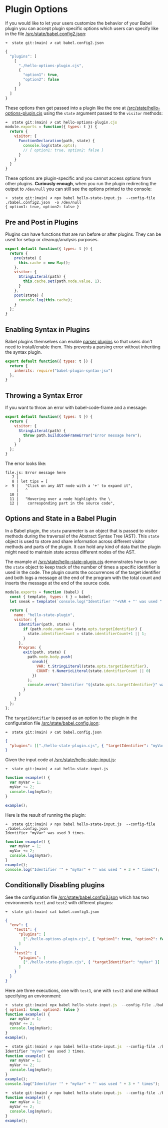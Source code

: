 # Plugin Options

If you would like to let your users customize the behavior of your Babel plugin
you can accept plugin specific options which users can specify like in the file [/src/state/babel.config2.json](/src/state/babel.config2.json):

`➜  state git:(main) ✗ cat babel.config2.json`
```js
{
  "plugins": [
    [
      "./hello-options-plugin.cjs",
      {
        "option1": true,
        "option2": false
      }
    ]
  ]
}
```

These options then get passed into a plugin like  the one at [/src/state/hello-options-plugin.cjs](/src/state/hello-options-plugin.cjs) 
using the `state` argument passed to the `visitor` methods:

```js
➜  state git:(main) ✗ cat hello-options-plugin.cjs 
module.exports = function({ types: t }) {
  return {
    visitor: {
      FunctionDeclaration(path, state) {
        console.log(state.opts);
        // { option1: true, option2: false }
      }
    }
  }
}
```

These options are plugin-specific and you cannot access options from other
plugins. **Curiously enough**, when you run the plugin redirecting the output to `/dev/null`
you can still see the options printed to the console:

```
➜  state git:(main) ✗ npx babel hello-state-input.js  --config-file ./babel.config2.json  -o /dev/null
{ option1: true, option2: false }
```

## Pre and Post in Plugins

Plugins can have functions that are run before or after plugins.
They can be used for setup or cleanup/analysis purposes.

```js
export default function({ types: t }) {
  return {
    pre(state) {
      this.cache = new Map();
    },
    visitor: {
      StringLiteral(path) {
        this.cache.set(path.node.value, 1);
      }
    },
    post(state) {
      console.log(this.cache);
    }
  };
}
```

## <a id="toc-enabling-syntax-in-plugins"></a> Enabling Syntax in Plugins

Babel plugins themselves can enable [parser plugins](https://babeljs.io/docs/en/babel-parser#plugins) so that users don't need to
install/enable them. This prevents a parsing error without inheriting the syntax plugin.

```js
export default function({ types: t }) {
  return {
    inherits: require("babel-plugin-syntax-jsx")
  };
}
```

## <a id="toc-throwing-a-syntax-error"></a> Throwing a Syntax Error

If you want to throw an error with babel-code-frame and a message:

```js
export default function({ types: t }) {
  return {
    visitor: {
      StringLiteral(path) {
        throw path.buildCodeFrameError("Error message here");
      }
    }
  };
}
```

The error looks like:

```
file.js: Error message here
   7 |
   8 | let tips = [
>  9 |   "Click on any AST node with a '+' to expand it",
     |   ^
  10 |
  11 |   "Hovering over a node highlights the \
  12 |    corresponding part in the source code",
```

## Options and State in a Babel Plugin

In a Babel plugin, the `state` parameter is an object that is passed to visitor methods during the traversal of the Abstract Syntax Tree (AST). This `state` object is used to store and share information across different visitor methods and parts of the plugin. It can hold any kind of data that the plugin might need to maintain state across different nodes of the AST.

The example at [/src/state/hello-state-plugin.cjs](/src/state/hello-state-plugin.cjs) demonstrates how to use the `state` object to keep track of the number of times a specific identifier is used in the code. The plugin counts the occurrences of the target identifier and both logs a message at the end of the program with the total count and inserts the message at the end of the source code.

```js
module.exports = function (babel) {
  const { template, types: t } = babel;
  let sneak = template(`console.log("Identifier '"+VAR + "' was used " + COUNT + " times")`);

  return {
    name: "hello-state-plugin", 
    visitor: {
      Identifier(path, state) {
        if (path.node.name === state.opts.targetIdentifier) {
          state.identifierCount = state.identifierCount+1 || 1;
        }
      },
      Program: {
        exit(path, state) {
          path.node.body.push(
            sneak({ 
              VAR: t.StringLiteral(state.opts.targetIdentifier),
              COUNT: t.NumericLiteral(state.identifierCount || 0) 
            })
          );
          console.error(`Identifier "${state.opts.targetIdentifier}" was used ${state.identifierCount} times.`);
        }
      }
    }
  };
};
```

The `targetIdentifier` is passed as an option to the plugin in  the configuration file [/src/state/babel.config.json](/src/state/babel.config.json):

`➜  state git:(main) ✗ cat babel.config.json`
```json
{
  "plugins": [["./hello-state-plugin.cjs", { "targetIdentifier": "myVar" }]]
}
```
Given the input code at [/src/state/hello-state-input.js](/src/state/hello-state-input.js):

`➜  state git:(main) ✗ cat hello-state-input.js`
```js
function example() {
  var myVar = 1;
  myVar += 2;
  console.log(myVar);
}

example();
```

Here is the result of running the plugin:
```
➜  state git:(main) ✗ npx babel hello-state-input.js  --config-file ./babel.config.json       
Identifier "myVar" was used 3 times.
```
```js
function example() {
  var myVar = 1;
  myVar += 2;
  console.log(myVar);
}
example();
console.log("Identifier '" + "myVar" + "' was used " + 3 + " times");
```

## Conditionally Disabling plugins 

See the configuration file [/src/state/babel.config3.json](/src/state/babel.config3.json) which has two environments `test1` and `test2` with different plugins:


`➜  state git:(main) cat babel.config3.json`
```json
{
  "env": {
    "test1": {
      "plugins": [
        ["./hello-options-plugin.cjs", { "option1": true, "option2": false }]
      ]
    },
    "test2": {
      "plugins": [
        ["./hello-state-plugin.cjs", { "targetIdentifier": "myVar" }]
      ]
    }
  }
}
```

Here are three executions, one with `test1`, one with `test2` and one without specifying an environment: 

```js
➜  state git:(main) npx babel hello-state-input.js  --config-file ./babel.config3.json  --env-name test1
{ option1: true, option2: false }
function example() {
  var myVar = 1;
  myVar += 2;
  console.log(myVar);
}
example();

➜  state git:(main) ✗ npx babel hello-state-input.js  --config-file ./babel.config3.json  --env-name test2
Identifier "myVar" was used 3 times.
function example() {
  var myVar = 1;
  myVar += 2;
  console.log(myVar);
}
example();
console.log("Identifier '" + "myVar" + "' was used " + 3 + " times");

➜  state git:(main) ✗ npx babel hello-state-input.js  --config-file ./babel.config3.json                  
function example() {
  var myVar = 1;
  myVar += 2;
  console.log(myVar);
}
example();
```